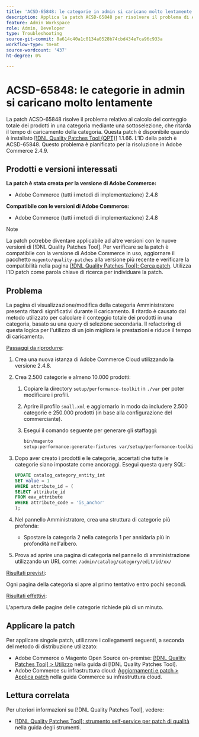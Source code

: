 ```yaml
---
title: 'ACSD-65848: le categorie in admin si caricano molto lentamente'
description: Applica la patch ACSD-65848 per risolvere il problema di Adobe Commerce, in cui il conteggio totale dei prodotti in una categoria è stato calcolato utilizzando una sottoselezione, che ha ritardato il tempo di caricamento della categoria.
feature: Admin Workspace
role: Admin, Developer
type: Troubleshooting
source-git-commit: 8a614c40a1c0134a0528b74cbd434e7ca96c933a
workflow-type: tm+mt
source-wordcount: '437'
ht-degree: 0%

---
```



# ACSD-65848: le categorie in admin si caricano molto lentamente

La patch ACSD-65848 risolve il problema relativo al calcolo del conteggio totale dei prodotti in una categoria mediante una sottoselezione, che ritarda il tempo di caricamento della categoria. Questa patch è disponibile quando è installato [[!DNL Quality Patches Tool (QPT)]](/help/tools/quality-patches-tool/quality-patches-tool-to-self-serve-quality-patches.md) 1.1.66. L’ID della patch è ACSD-65848. Questo problema è pianificato per la risoluzione in Adobe Commerce 2.4.9.

## Prodotti e versioni interessati

**La patch è stata creata per la versione di Adobe Commerce:**

* Adobe Commerce (tutti i metodi di implementazione) 2.4.8

**Compatibile con le versioni di Adobe Commerce:**

* Adobe Commerce (tutti i metodi di implementazione) 2.4.8

>[!NOTE]
>
>La patch potrebbe diventare applicabile ad altre versioni con le nuove versioni di [!DNL Quality Patches Tool]. Per verificare se la patch è compatibile con la versione di Adobe Commerce in uso, aggiornare il pacchetto `magento/quality-patches` alla versione più recente e verificare la compatibilità nella pagina [[!DNL Quality Patches Tool]: Cerca patch](https://experienceleague.adobe.com/tools/commerce-quality-patches/index.html?lang=it). Utilizza l’ID patch come parola chiave di ricerca per individuare la patch.

## Problema

La pagina di visualizzazione/modifica della categoria Amministratore presenta ritardi significativi durante il caricamento. Il ritardo è causato dal metodo utilizzato per calcolare il conteggio totale dei prodotti in una categoria, basato su una query di selezione secondaria. Il refactoring di questa logica per l&#39;utilizzo di un join migliora le prestazioni e riduce il tempo di caricamento.

<u>Passaggi da riprodurre</u>:

1. Crea una nuova istanza di Adobe Commerce Cloud utilizzando la versione 2.4.8.
1. Crea 2.500 categorie e almeno 10.000 prodotti:
   1. Copiare la directory `setup/performance-toolkit` in `./var` per poter modificare i profili.
   1. Aprire il profilo `small.xml` e aggiornarlo in modo da includere 2.500 categorie e 250.000 prodotti (in base alla configurazione del commerciante).
   1. Esegui il comando seguente per generare gli staffaggi:

      ```bash
      bin/magento 
      setup:performance:generate-fixtures var/setup/performance-toolkit/profiles/ce/small.xml
      ```

1. Dopo aver creato i prodotti e le categorie, accertati che tutte le categorie siano impostate come ancoraggi. Esegui questa query SQL:

   ```sql
   UPDATE catalog_category_entity_int 
   SET value = 1 
   WHERE attribute_id = (
   SELECT attribute_id 
   FROM eav_attribute 
   WHERE attribute_code = 'is_anchor'
   );
   ```

1. Nel pannello Amministratore, crea una struttura di categorie più profonda:
   * Spostare la categoria 2 nella categoria 1 per annidarla più in profondità nell&#39;albero.
1. Prova ad aprire una pagina di categoria nel pannello di amministrazione utilizzando un URL come:
   ```/admin/catalog/category/edit/id/xx/```

<u>Risultati previsti</u>:

Ogni pagina della categoria si apre al primo tentativo entro pochi secondi.

<u>Risultati effettivi</u>:

L&#39;apertura delle pagine delle categorie richiede più di un minuto.

## Applicare la patch

Per applicare singole patch, utilizzare i collegamenti seguenti, a seconda del metodo di distribuzione utilizzato:

* Adobe Commerce o Magento Open Source on-premise: [[!DNL Quality Patches Tool] > Utilizzo](/help/tools/quality-patches-tool/usage.md) nella guida di [!DNL Quality Patches Tool].
* Adobe Commerce su infrastruttura cloud: [Aggiornamenti e patch > Applica patch](https://experienceleague.adobe.com/docs/commerce-cloud-service/user-guide/develop/upgrade/apply-patches.html?lang=it) nella guida Commerce su infrastruttura cloud.

## Lettura correlata

Per ulteriori informazioni su [!DNL Quality Patches Tool], vedere:

* [[!DNL Quality Patches Tool]: strumento self-service per patch di qualità](/help/tools/quality-patches-tool/quality-patches-tool-to-self-serve-quality-patches.md) nella guida degli strumenti.
